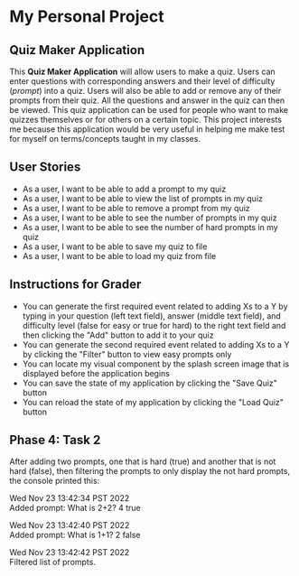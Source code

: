 # My Personal Project

## Quiz Maker Application


This **Quiz Maker Application** will allow users to make a quiz. Users can enter questions with corresponding answers 
and their level of difficulty (*prompt*) into a quiz. Users will also be able to add or remove any of their prompts 
from their quiz. All the questions and answer in the quiz can then be viewed. This quiz application can be used for 
people who want to make quizzes themselves or for others on a certain topic. This project interests me because this 
application would be very useful in helping me make test for myself on terms/concepts taught in my classes.

## User Stories

- As a user, I want to be able to add a prompt to my quiz
- As a user, I want to be able to view the list of prompts in my quiz
- As a user, I want to be able to remove a prompt from my quiz
- As a user, I want to be able to see the number of prompts in my quiz
- As a user, I want to be able to see the number of hard prompts in my quiz
- As a user, I want to be able to save my quiz to file
- As a user, I want to be able to load my quiz from file


## **Instructions for Grader**
- You can generate the first required event related to adding Xs to a Y by typing in your question (left text field), 
answer (middle text field), and difficulty level (false for easy or true for hard) to the right text field 
and then clicking the "Add" button to add it to your quiz
- You can generate the second required event related to adding Xs to a Y by clicking the "Filter" button to view
easy prompts only
- You can locate my visual component by the splash screen image that is displayed before the application begins
- You can save the state of my application by clicking the "Save Quiz" button
- You can reload the state of my application by clicking the "Load Quiz" button

## **Phase 4: Task 2**
After adding two prompts, one that is hard (true) and another that is not hard (false), then filtering the
prompts to only display the not hard prompts, the console printed this:

Wed Nov 23 13:42:34 PST 2022 <br>
Added prompt: What is 2+2? 4 true

Wed Nov 23 13:42:40 PST 2022 <br>
Added prompt: What is 1+1? 2 false

Wed Nov 23 13:42:42 PST 2022 <br>
Filtered list of prompts.